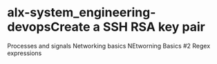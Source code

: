 # alx-system_engineering-devopsCreate a SSH RSA key pair
Processes and signals
Networking basics
NEtworning Basics #2
Regex expressions
